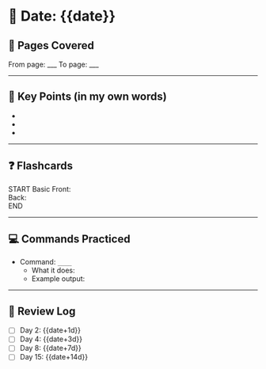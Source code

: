 # 📅 Date: {{date}}
## 📖 Pages Covered
From page: ___  To page: ___

---

## 📝 Key Points (in my own words)
- 
- 
- 

---

## ❓ Flashcards
START
Basic
Front:  
Back:  
END

---

## 💻 Commands Practiced
- Command: `____`
  - What it does:  
  - Example output:  

---

## 🔄 Review Log
- [ ] Day 2: {{date+1d}}
- [ ] Day 4: {{date+3d}}
- [ ] Day 8: {{date+7d}}
- [ ] Day 15: {{date+14d}}
